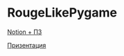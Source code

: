 # RougeLikePygame
[Notion + ПЗ](https://hammerhead-celery-f0f.notion.site/Pygame-10b706eba0e44c3ea8fc1b54cbe2e444?pvs=4)

[Призентация](https://docs.google.com/presentation/d/1DlL5cei5nGcwFiVROSlPsE5P1g0zaRwD0inS4kRDAY4/edit?usp=sharing)
